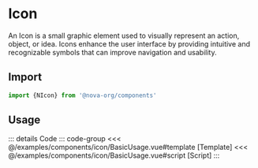 <script setup>
import DisplayContainer from '../examples/partials/DisplayContainer.vue'
import BasicUsage from '../examples/components/icon/BasicUsage.vue'
import Search from '../examples/components/icon/Search.vue'
</script>

# Icon

An Icon is a small graphic element used to visually represent an action, object, or idea. Icons enhance the user
interface by providing intuitive and recognizable symbols that can improve navigation and usability.

## Import

```ts
import {NIcon} from '@nova-org/components'
```

## Usage

<display-container>
    <basic-usage/>
</display-container>

::: details Code
::: code-group
<<< @/examples/components/icon/BasicUsage.vue#template [Template]
<<< @/examples/components/icon/BasicUsage.vue#script [Script]
:::

<search/>
